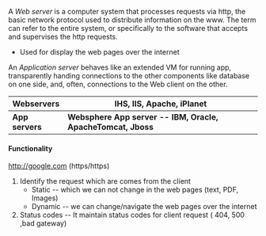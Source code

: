 A *Web server* is a computer system that processes requests via http, the basic network protocol used to distribute information on the www. The term can refer to the entire system, or specifically to the software that accepts and supervises the http requests.
* Used for display the web pages over the internet


An *Application server* behaves like an extended VM for running app, transparently handing connections to the other components like database on one side, and, often, connections to the Web client on the other. 

| Webservers      | IHS, IIS, Apache, iPlanet                                    |
| --------------- | ------------------------------------------------------------ |
| **App servers** | **Websphere App server -- IBM, Oracle, ApacheTomcat, Jboss** |
#### Functionality
http://google.com    (https/https)
1. Identify the request which are comes from the client
	* Static -- which we can not change in the web pages (text, PDF, Images)
	* Dynamic -- we can change/navigate the web pages over the internet
2. Status codes --  It maintain status codes for client request ( 404, 500 ,bad gateway)